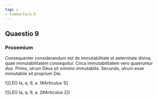 ```yaml
---
tags : 
- Summa/Ia/q.9
---
```


## Quaestio 9

### Prooemium

Consequenter considerandum est de immutabilitate et aeternitate divina, quae immutabilitatem consequitur. Circa immutabilitatem vero quaeruntur duo. Primo, utrum Deus sit omnino immutabilis. Secundo, utrum esse immutabile sit proprium Dei.

![[LEO Ia, q. 9, a. 1#Articulus 1]]

![[LEO Ia, q. 9, a. 2#Articulus 2]]

